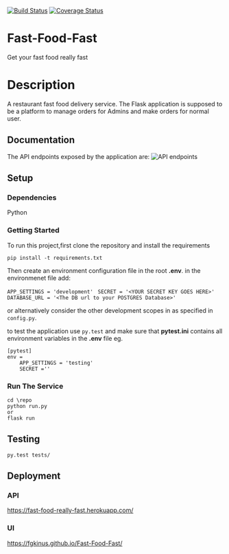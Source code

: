 [![Build Status](https://travis-ci.org/fgkinus/Fast-Food-Fast.svg?branch=feature%2Forders)](https://travis-ci.org/fgkinus/Fast-Food-Fast)
[![Coverage Status](https://coveralls.io/repos/github/fgkinus/Fast-Food-Fast/badge.svg?branch=feature%2Forders)](https://coveralls.io/github/fgkinus/Fast-Food-Fast?branch=feature%2Forders)
# Fast-Food-Fast
Get your fast food really fast

# Description
A restaurant fast food delivery service. The Flask application is supposed to be a platform to manage orders for Admins
 and make orders for normal user.

## Documentation
The API endpoints exposed by the application are:
![API endpoints](https://screenshotscdn.firefoxusercontent.com/images/9a8cfbd5-175c-42cd-8642-b6e99ce131bd.png)

## Setup
### Dependencies
Python

### Getting Started

To run this project,first clone the repository and  install the requirements


`pip install -t requirements.txt`

Then create an environment configuration file in the root __.env__. in the environmenet file add:

`APP_SETTINGS = 'development' `
`SECRET = '<YOUR SECRET KEY GOES HERE>' `
`DATABASE_URL = '<The DB url to your POSTGRES Database>' `

or alternatively consider the other development scopes in as specified in `config.py`.

to test the application use `py.test` and make sure that __pytest.ini__ contains all environment variables 
in the __.env__ file eg.


```
[pytest]
env = 
    APP_SETTINGS = 'testing'
    SECRET =''
```

### Run The Service
 ```
cd \repo
python run.py
or
flask run
```
## Testing
```
py.test tests/
```

## Deployment
### API
https://fast-food-really-fast.herokuapp.com/
### UI
https://fgkinus.github.io/Fast-Food-Fast/

